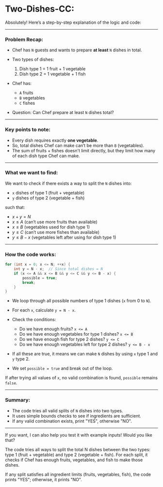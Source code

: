 ﻿# Two-Dishes-CC:

Absolutely! Here’s a step-by-step explanation of the logic and code:

---

### Problem Recap:

* Chef has `N` guests and wants to prepare **at least** `N` dishes in total.
* Two types of dishes:

  1. Dish type 1 = 1 fruit + 1 vegetable
  2. Dish type 2 = 1 vegetable + 1 fish
* Chef has:

  * `A` fruits
  * `B` vegetables
  * `C` fishes
* Question: Can Chef prepare at least `N` dishes total?

---

### Key points to note:

* Every dish requires exactly **one vegetable**.
* So, total dishes Chef can make can’t be more than `B` (vegetables).
* The sum of fruits + fishes doesn't limit directly, but they limit how many of each dish type Chef can make.

---

### What we want to find:

We want to check if there exists a way to split the `N` dishes into:

* `x` dishes of type 1 (fruit + vegetable)
* `y` dishes of type 2 (vegetable + fish)

such that:

* $x + y = N$
* $x \leq A$ (can’t use more fruits than available)
* $x \leq B$ (vegetables used for dish type 1)
* $y \leq C$ (can’t use more fishes than available)
* $y \leq B - x$ (vegetables left after using for dish type 1)

---

### How the code works:

```cpp
for (int x = 0; x <= N; ++x) {
    int y = N - x;  // Since total dishes = N
    if (x <= A && x <= B && y <= C && y <= B - x) {
        possible = true;
        break;
    }
}
```

* We loop through all possible numbers of type 1 dishes (`x` from 0 to `N`).
* For each `x`, calculate `y = N - x`.
* Check the conditions:

  * Do we have enough fruits? `x <= A`
  * Do we have enough vegetables for type 1 dishes? `x <= B`
  * Do we have enough fish for type 2 dishes? `y <= C`
  * Do we have enough vegetables left for type 2 dishes? `y <= B - x`
* If all these are true, it means we can make `N` dishes by using `x` type 1 and `y` type 2.
* We set `possible = true` and break out of the loop.

If after trying all values of `x`, no valid combination is found, `possible` remains `false`.

---

### Summary:

* The code tries all valid splits of `N` dishes into two types.
* It uses simple bounds checks to see if ingredients are sufficient.
* If any valid combination exists, print "YES", otherwise "NO".

---

If you want, I can also help you test it with example inputs! Would you like that?


 
The code tries all ways to split the total N dishes between the two types: type 1 (fruit + vegetable) and type 2 (vegetable + fish). For each split, it checks if Chef has enough fruits, vegetables, and fish to make those dishes.

If any split satisfies all ingredient limits (fruits, vegetables, fish), the code prints "YES"; otherwise, it prints "NO".
